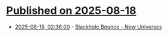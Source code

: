 # [Published on 2025-08-18](index.md)

* [2025-08-18, 02:36:00](https://soylentnews.org/article.pl?sid=25/08/17/1237215&from=rss) - [Blackhole Bounce - New Universes](https://soylentnews.org/article.pl?sid=25/08/17/1237215&from=rss)
